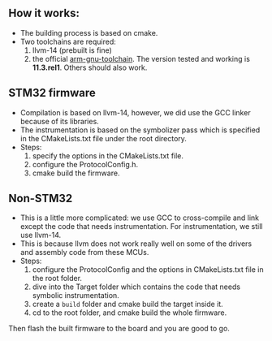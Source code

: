 ## How it works:
- The building process is based on cmake. 
- Two toolchains are required: 
    1. llvm-14 (prebuilt is fine) 
    2. the official [arm-gnu-toolchain](https://developer.arm.com/downloads/-/arm-gnu-toolchain-downloads). The version tested and working is **11.3.rel1**. Others should also work. 

## STM32 firmware
- Compilation is based on llvm-14, however, we did use the GCC linker because of its libraries. 
- The instrumentation is based on the symbolizer pass which is specified in the CMakeLists.txt file under the root directory. 
- Steps:
    1. specify the options in the CMakeLists.txt file. 
    2. configure the ProtocolConfig.h.
    3. cmake build the firmware. 

## Non-STM32
- This is a little more complicated: we use GCC to cross-compile and link except the code that needs instrumentation. For instrumentation, we still use llvm-14. 
- This is because llvm does not work really well on some of the drivers and assembly code from these MCUs. 
- Steps:
    1. configure the ProtocolConfig and the options in CMakeLists.txt file in the root folder. 
    1. dive into the Target folder which contains the code that needs symbolic instrumentation. 
    2. create a `build` folder and cmake build the target inside it.
    3. cd to the root folder, and cmake build the whole firmware. 


Then flash the built firmware to the board and you are good to go. 